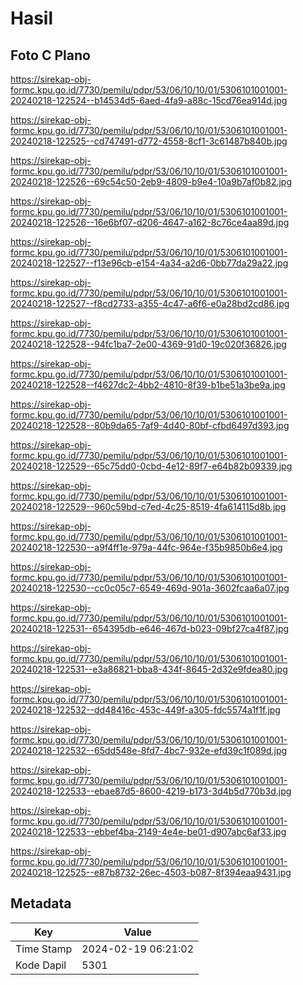 # Hasil

## Foto C Plano

https://sirekap-obj-formc.kpu.go.id/7730/pemilu/pdpr/53/06/10/10/01/5306101001001-20240218-122524--b14534d5-6aed-4fa9-a88c-15cd76ea914d.jpg

https://sirekap-obj-formc.kpu.go.id/7730/pemilu/pdpr/53/06/10/10/01/5306101001001-20240218-122525--cd747491-d772-4558-8cf1-3c61487b840b.jpg

https://sirekap-obj-formc.kpu.go.id/7730/pemilu/pdpr/53/06/10/10/01/5306101001001-20240218-122526--69c54c50-2eb9-4809-b9e4-10a9b7af0b82.jpg

https://sirekap-obj-formc.kpu.go.id/7730/pemilu/pdpr/53/06/10/10/01/5306101001001-20240218-122526--16e6bf07-d206-4647-a162-8c76ce4aa89d.jpg

https://sirekap-obj-formc.kpu.go.id/7730/pemilu/pdpr/53/06/10/10/01/5306101001001-20240218-122527--f13e96cb-e154-4a34-a2d6-0bb77da29a22.jpg

https://sirekap-obj-formc.kpu.go.id/7730/pemilu/pdpr/53/06/10/10/01/5306101001001-20240218-122527--f8cd2733-a355-4c47-a6f6-e0a28bd2cd86.jpg

https://sirekap-obj-formc.kpu.go.id/7730/pemilu/pdpr/53/06/10/10/01/5306101001001-20240218-122528--94fc1ba7-2e00-4369-91d0-19c020f36826.jpg

https://sirekap-obj-formc.kpu.go.id/7730/pemilu/pdpr/53/06/10/10/01/5306101001001-20240218-122528--f4627dc2-4bb2-4810-8f39-b1be51a3be9a.jpg

https://sirekap-obj-formc.kpu.go.id/7730/pemilu/pdpr/53/06/10/10/01/5306101001001-20240218-122528--80b9da65-7af9-4d40-80bf-cfbd6497d393.jpg

https://sirekap-obj-formc.kpu.go.id/7730/pemilu/pdpr/53/06/10/10/01/5306101001001-20240218-122529--65c75dd0-0cbd-4e12-89f7-e64b82b09339.jpg

https://sirekap-obj-formc.kpu.go.id/7730/pemilu/pdpr/53/06/10/10/01/5306101001001-20240218-122529--960c59bd-c7ed-4c25-8519-4fa614115d8b.jpg

https://sirekap-obj-formc.kpu.go.id/7730/pemilu/pdpr/53/06/10/10/01/5306101001001-20240218-122530--a9f4ff1e-979a-44fc-964e-f35b9850b6e4.jpg

https://sirekap-obj-formc.kpu.go.id/7730/pemilu/pdpr/53/06/10/10/01/5306101001001-20240218-122530--cc0c05c7-6549-469d-901a-3602fcaa6a07.jpg

https://sirekap-obj-formc.kpu.go.id/7730/pemilu/pdpr/53/06/10/10/01/5306101001001-20240218-122531--654395db-e646-467d-b023-09bf27ca4f87.jpg

https://sirekap-obj-formc.kpu.go.id/7730/pemilu/pdpr/53/06/10/10/01/5306101001001-20240218-122531--e3a86821-bba8-434f-8645-2d32e9fdea80.jpg

https://sirekap-obj-formc.kpu.go.id/7730/pemilu/pdpr/53/06/10/10/01/5306101001001-20240218-122532--dd48416c-453c-449f-a305-fdc5574a1f1f.jpg

https://sirekap-obj-formc.kpu.go.id/7730/pemilu/pdpr/53/06/10/10/01/5306101001001-20240218-122532--65dd548e-8fd7-4bc7-932e-efd39c1f089d.jpg

https://sirekap-obj-formc.kpu.go.id/7730/pemilu/pdpr/53/06/10/10/01/5306101001001-20240218-122533--ebae87d5-8600-4219-b173-3d4b5d770b3d.jpg

https://sirekap-obj-formc.kpu.go.id/7730/pemilu/pdpr/53/06/10/10/01/5306101001001-20240218-122533--ebbef4ba-2149-4e4e-be01-d907abc6af33.jpg

https://sirekap-obj-formc.kpu.go.id/7730/pemilu/pdpr/53/06/10/10/01/5306101001001-20240218-122525--e87b8732-26ec-4503-b087-8f394eaa9431.jpg


## Metadata

| Key        | Value               |
| ---------- | ------------------- |
| Time Stamp | 2024-02-19 06:21:02 |
| Kode Dapil | 5301                |




